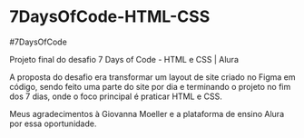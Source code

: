 # 7DaysOfCode-HTML-CSS
#7DaysOfCode

Projeto final do desafio 7 Days of Code - HTML e CSS | Alura  

A proposta do desafio era transformar um layout de site criado no Figma em código, sendo feito uma parte do site por dia e terminando o projeto no fim dos 7 dias, onde o foco principal é praticar HTML e CSS. 

Meus agradecimentos à Giovanna Moeller e a plataforma de ensino Alura por essa oportunidade.
